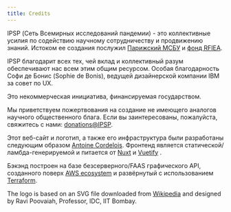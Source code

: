 ```yaml
---
title: Credits
---
```


IPSP (Сеть Всемирных исследований пандемии) - это коллективные усилия по содействию научному сотрудничеству и продвижению знаний. Истоком ее создания послужил [Парижский МСБУ](https://www.paris-iea.fr) и [фонд RFIEA](http://rfiea.fr/en).

IPSP благодарит всех тех, чей вклад и коллективный разум обеспечивают нас всем этим общим ресурсом. Особая благодарность Софи де Бонис (Sophie de Bonis), ведущей дизайнерской компании IBM за совет по UX.

Это некоммерческая инициатива, финансируемая государством.

Мы приветствуем пожертвования на создание не имеющего аналогов научного общественного блага. Если вы заинтересованы, пожалуйста, свяжитесь с нами: [donations@IPSP](mailto:donations@IPSP).

Этот веб-сайт и логотип, а также его инфраструктура были разработаны следующим образом [Antoine Cordelois](https://www.linkedin.com/in/antoine-cordelois/?locale=en_US). Фронтенд является статической/ламбда-генерируемой и питается от [Nuxt](https://nuxtjs.org/) и [Vuetify](http://vuetifyjs.com) .

Бэкэнд построен на базе безсерверного/FAAS графического API, созданного поверх [AWS ecosystem](https://aws.amazon.com/) и развёрнутый с использованием [Terraform](https://www.terraform.io/).

The logo is based on an SVG file downloaded from [Wikipedia](https://en.wikipedia.org/wiki/File:Heart-hand-shake.svg) and designed by Ravi Poovaiah, Professor, IDC, IIT Bombay.
